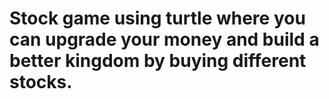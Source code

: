 # Stock game using turtle where you can upgrade your money and build a better kingdom by buying different stocks.

